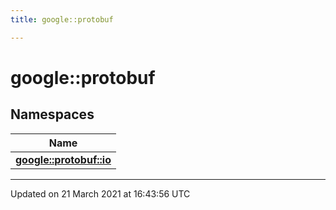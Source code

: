 ```yaml
---
title: google::protobuf

---
```


# google::protobuf

## Namespaces

| Name           |
| -------------- |
| **[google::protobuf::io](/engine/Namespaces/namespacegoogle_1_1protobuf_1_1io/)**  |






-------------------------------

Updated on 21 March 2021 at 16:43:56 UTC